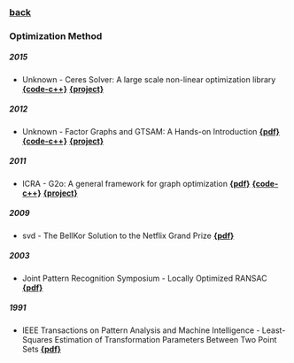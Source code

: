 ### [back](README.md)

### Optimization Method
##### 2015
- Unknown - Ceres Solver: A large scale non-linear optimization library [**{code-c++}**](https://github.com/ceres-solver/ceres-solver) [**{project}**](http://ceres-solver.org)

##### 2012
- Unknown - Factor Graphs and GTSAM: A Hands-on Introduction  [**{pdf}**](http://citeseerx.ist.psu.edu/viewdoc/download;jsessionid=7EDAD2DFC3C85611803176A1322DEA22?doi=10.1.1.306.6139&rep=rep1&type=pdf) [**{code-c++}**](https://github.com/borglab/gtsam) [**{project}**](https://gtsam.org)

##### 2011
- ICRA - G2o: A general framework for graph optimization  [**{pdf}**](https://www.researchgate.net/profile/Rainer_Kuemmerle2/publication/224252449_G2o_A_general_framework_for_graph_optimization/links/541e9d0d0cf241a65a18bede/G2o-A-general-framework-for-graph-optimization.pdf) [**{code-c++}**](https://github.com/RainerKuemmerle/g2o) [**{project}**](https://openslam-org.github.io/g2o.html)

##### 2009
- svd - The BellKor Solution to the Netflix Grand Prize  [**{pdf}**](https://www.netflixprize.com/assets/GrandPrize2009_BPC_BellKor.pdf)

##### 2003
- Joint Pattern Recognition Symposium - Locally Optimized RANSAC  [**{pdf}**](http://cmp.felk.cvut.cz/ftp/articles/chum/chum-DAGM03.pdf)

##### 1991
- IEEE Transactions on Pattern Analysis and Machine Intelligence - Least-Squares Estimation of Transformation Parameters Between Two Point Sets  [**{pdf}**](https://web.stanford.edu/class/cs273/refs/umeyama.pdf)

